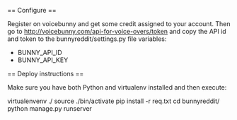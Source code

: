 == Configure ==

Register on voicebunny and get some credit assigned to your account. Then go to http://voicebunny.com/api-for-voice-overs/token and copy the API id and token to the bunnyreddit/settings.py file variables:

 * BUNNY_API_ID
 * BUNNY_API_KEY

== Deploy instructions ==

Make sure you have both Python and virtualenv installed and then execute:

virtualenvenv ./
source ./bin/activate
pip install -r req.txt
cd bunnyreddit/
python manage.py runserver
